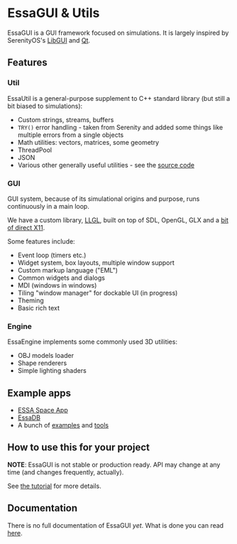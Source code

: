 # EssaGUI & Utils

EssaGUI is a GUI framework focused on simulations. It is largely inspired by SerenityOS's [LibGUI](https://github.com/SerenityOS/serenity/tree/master/Userland/Libraries/LibGUI) and [Qt](https://qt.io).

## Features

### Util

EssaUtil is a general-purpose supplement to C++ standard library (but still a bit biased to simulations):

- Custom strings, streams, buffers
- `TRY()` error handling - taken from Serenity and added some things like multiple errors from a single objects
- Math utilities: vectors, matrices, some geometry
- ThreadPool
- JSON
- Various other generally useful utilities - see the [source code](https://github.com/essa-software/EssaGUI/tree/main/EssaUtil)

### GUI

GUI system, because of its simulational origins and purpose, runs continuously in a main loop.

We have a custom library, [LLGL](https://github.com/essa-software/EssaGUI/tree/main/Essa/LLGL), built on top of SDL, OpenGL, GLX and a [bit of direct X11](https://github.com/essa-software/EssaGUI/blob/fb900d94082450af056a0685bd22703795c8f015/Essa/LLGL/Window/Impls/SDLHelpers.cpp#L36).

Some features include:

- Event loop (timers etc.)
- Widget system, box layouts, multiple window support
- Custom markup language ("EML")
- Common widgets and dialogs
- MDI (windows in windows)
- Tiling "window manager" for dockable UI (in progress)
- Theming
- Basic rich text

### Engine

EssaEngine implements some commonly used 3D utilities:

- OBJ models loader
- Shape renderers
- Simple lighting shaders

## Example apps

- [ESSA Space App](https://github.com/essa-software/essa)
- [EssaDB](https://github.com/essa-software/EssaDB)
- A bunch of [examples](https://github.com/essa-software/EssaGUI/tree/main/examples) and [tools](https://github.com/essa-software/EssaGUI/tree/main/EssaTools)

## How to use this for your project

**NOTE**: EssaGUI is not stable or production ready. API may change at any time (and changes frequently, actually).

See [the tutorial](https://github.com/essa-software/EssaGUI/wiki/Your-first-app) for more details.

## Documentation

There is no full documentation of EssaGUI *yet*. What is done you can read [here](https://github.com/essa-software/EssaGUI/tree/main/docs).
